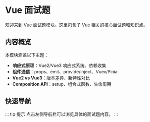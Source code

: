 # Vue 面试题

欢迎来到 Vue 面试题模块。这里包含了 Vue 相关的核心面试题和知识点。

## 内容概览

本模块涵盖以下主题：

- **响应式原理**：Vue2/Vue3 响应式系统、依赖收集
- **组件通信**：props、emit、provide/inject、Vuex/Pinia
- **Vue2 vs Vue3**：版本差异、新特性对比
- **Composition API**：setup、组合式函数、生命周期

## 快速导航

::: tip 提示
点击左侧导航栏可以浏览具体的面试题内容。
:::

